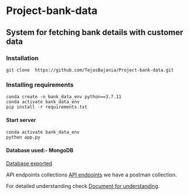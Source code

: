 # Project-bank-data

## System for fetching bank details with customer data


### Installation
```console
git clone  https://github.com/TejasBajania/Project-bank-data.git
```

### Installing requirements
```console
conda create -n bank_data_env python==3.7.11
conda activate bank_data_env
pip install -r requirements.txt
```

#### Start server
```console
conda activate bank_data_env
python app.py
```

#### Database used:- MongoDB
[Database exported](https://github.com/TejasBajania/Project-bank-data/blob/main/banks_data.json)


API endpoints collections [API endpoints](https://github.com/TejasBajania/Project-bank-data/blob/main/Bankcalls.postman_collection.json) we have a postman collection.


For detailed understanding check [Document for understanding](https://github.com/TejasBajania/Project-bank-data/blob/main/Python%20Developer%20Assignment.pdf).



